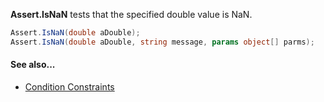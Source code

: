 **Assert.IsNaN** tests that the specified double value is NaN.

```csharp
Assert.IsNaN(double aDouble);
Assert.IsNaN(double aDouble, string message, params object[] parms);
```

#### See also...
 * [Condition Constraints](xref:constraints#condition-constraints)
